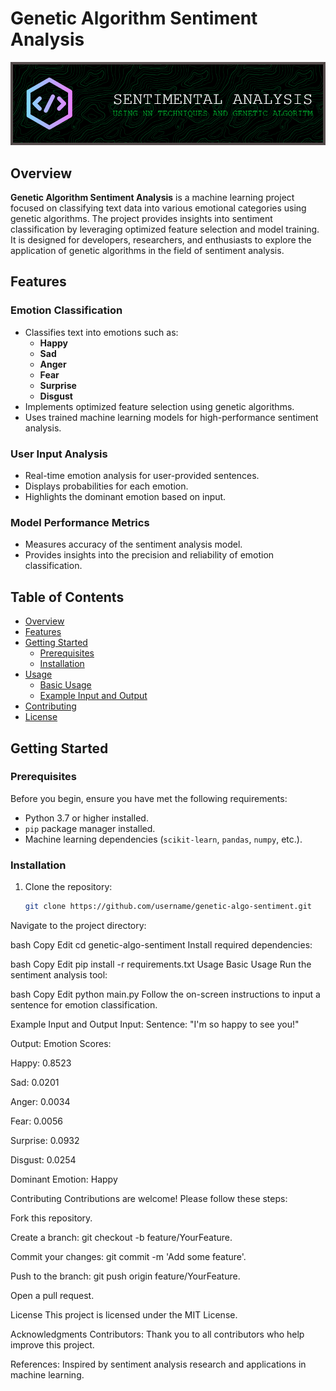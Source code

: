 # Genetic Algorithm Sentiment Analysis

![Project Banner](./github-header-image.png)

## Overview

**Genetic Algorithm Sentiment Analysis** is a machine learning project focused on classifying text data into various emotional categories using genetic algorithms. The project provides insights into sentiment classification by leveraging optimized feature selection and model training. It is designed for developers, researchers, and enthusiasts to explore the application of genetic algorithms in the field of sentiment analysis.

## Features

### Emotion Classification

- Classifies text into emotions such as:
  - **Happy**
  - **Sad**
  - **Anger**
  - **Fear**
  - **Surprise**
  - **Disgust**
- Implements optimized feature selection using genetic algorithms.
- Uses trained machine learning models for high-performance sentiment analysis.

### User Input Analysis

- Real-time emotion analysis for user-provided sentences.
- Displays probabilities for each emotion.
- Highlights the dominant emotion based on input.

### Model Performance Metrics

- Measures accuracy of the sentiment analysis model.
- Provides insights into the precision and reliability of emotion classification.

## Table of Contents

- [Overview](#overview)
- [Features](#features)
- [Getting Started](#getting-started)
  - [Prerequisites](#prerequisites)
  - [Installation](#installation)
- [Usage](#usage)
  - [Basic Usage](#basic-usage)
  - [Example Input and Output](#example-input-and-output)
- [Contributing](#contributing)
- [License](#license)

## Getting Started

### Prerequisites

Before you begin, ensure you have met the following requirements:

- Python 3.7 or higher installed.
- `pip` package manager installed.
- Machine learning dependencies (`scikit-learn`, `pandas`, `numpy`, etc.).

### Installation

1. Clone the repository:
   ```bash
   git clone https://github.com/username/genetic-algo-sentiment.git
Navigate to the project directory:

bash
Copy
Edit
cd genetic-algo-sentiment
Install required dependencies:

bash
Copy
Edit
pip install -r requirements.txt
Usage
Basic Usage
Run the sentiment analysis tool:

bash
Copy
Edit
python main.py
Follow the on-screen instructions to input a sentence for emotion classification.

Example Input and Output
Input:
Sentence: "I'm so happy to see you!"

Output:
Emotion Scores:

Happy: 0.8523

Sad: 0.0201

Anger: 0.0034

Fear: 0.0056

Surprise: 0.0932

Disgust: 0.0254

Dominant Emotion: Happy

Contributing
Contributions are welcome! Please follow these steps:

Fork this repository.

Create a branch: git checkout -b feature/YourFeature.

Commit your changes: git commit -m 'Add some feature'.

Push to the branch: git push origin feature/YourFeature.

Open a pull request.

License
This project is licensed under the MIT License.

Acknowledgments
Contributors: Thank you to all contributors who help improve this project.

References: Inspired by sentiment analysis research and applications in machine learning.
